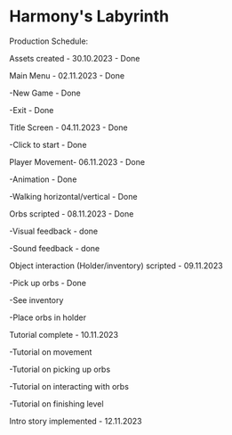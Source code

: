 # Harmony's Labyrinth 

Production Schedule:

Assets created - 30.10.2023 - Done

Main Menu - 02.11.2023 - Done

-New Game - Done

-Exit - Done

Title Screen - 04.11.2023 - Done

-Click to start - Done


Player Movement- 06.11.2023 - Done

-Animation - Done

-Walking horizontal/vertical - Done

Orbs scripted - 08.11.2023 - Done

-Visual feedback - done

-Sound feedback - done

Object interaction (Holder/inventory) scripted - 09.11.2023

-Pick up orbs - Done

-See inventory

-Place orbs in holder


Tutorial complete - 10.11.2023

-Tutorial on movement

-Tutorial on picking up orbs

-Tutorial on interacting with orbs

-Tutorial on finishing level

Intro story implemented - 12.11.2023
